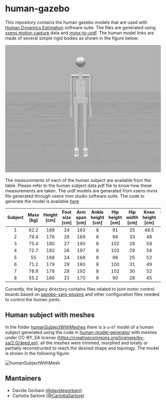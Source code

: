 # human-gazebo

This repository contains the human gazebo models that are used with [Human Dynamics Estimation](https://github.com/robotology/human-dynamics-estimation) software suite.  The files are generated using [xsens motion capture](https://www.xsens.com/) data and [mvnx-to-urdf](https://github.com/ami-iit/mvnx-to-urdf). The human model links are made of several simple rigid bodies as shown in the figure below:

![Human model image](misc/human-model.png)


The measurements of each of the human subject are available from the table. Please refer to the human subject data pdf file to know how these measurements are taken. The urdf models are generated from xsens mvnx file generated through xsens mvn studio software suite.  The code to generate the model is available [here](https://github.com/dic-iit/human-model-generator)


|   Subject |  Mass [kg] | Height [cm] | Foot size [cm] | Arm span [cm] | Ankle height [cm] | Hip height [cm]| Hip width [cm] | Knee height [cm] | Shoulder width [cm] | Shoulder height [cm] | Sole height [cm] |
|:---------:|:----:|:---------:|:------:|:------:|:------:|:------:|:------:|:------:|:------:|:------:|:------:|
|  1 | 62.2 | 168 |  24 | 163 | 8 | 91  | 25 | 48.5 | 35.4 | 140 | - |
|  2 | 79.4 | 176 |  26 | 169 | 8 | 94  | 33 | 48   | 40   | 140 | - |
|  3 | 75.4 | 180 |  27 | 190 | 8 | 102 | 28 | 58   | 43   | 148 | - |
|  4 | 72.7 | 182 |  26 | 197 | 8 | 102 | 29 | 56   | 42   | 150 | - |
|  5 | 55   | 168 |  24 | 168 | 8 | 98  | 25 | 52   | 38   | 139 | - |
|  6 | 71.2 | 179 |  29 | 180 | 8 | 100 | 31 | 49   | 43   | 147 | - |
|  7 | 78.9 | 178 |  28 | 192 | 8 | 102 | 30 | 52   | 44   | 148 | - |
|  8 | 55.2 | 166 |  25 | 170 | 8 | 90  | 28 | 45   | 37   | 139 | - |

Currently, the legacy directory contains files related to joint motor control boards based on [gazebo-yarp-plugins](https://github.com/robotology/gazebo-yarp-plugins) and other configuration files needed to control the human joints.

## Human subject with meshes
In the folder [humanSubjectWithMeshes](./humanSubjectWithMeshes) there is a `urdf` model of a human subject generated using the code in [human-model-generator](https://github.com/ami-iit/human-model-generator) with meshes  under CC-BY_SA license (https://creativecommons.org/licenses/by-sa/2.0/deed.en); all the meshes were trimmed, morphed and totally or partially reconstructed to reach the desired shape and topology. The model is shown in the following figure:

![humanSubjectWithMesh](https://github.com/user-attachments/assets/dafeaf9a-3c15-4b72-a21d-4f20b1897350)


## Mantainers

* Davide Gorbani ([@davidegorbani](https://github.com/davidegorbani))
* Carlotta Sartore ([@CarlottaSartore](https://github.com/CarlottaSartore))
